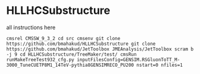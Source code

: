 # HLLHCSubstructure
all instructions here

`
cmsrel CMSSW_9_3_2
cd src
cmsenv
git clone https://github.com/bmahakud/HLLHCSubstructure
git clone https://github.com/bmahakud/JetToolbox JMEAnalysis/JetToolbox
scram b -j 9
cd HLLHCSubstructure/TreeMaker/test/
cmsRun runMakeTreeTest932_cfg.py inputFilesConfig=GENSIM.RSGluonToTT_M-3000_TuneCUETP8M1_14TeV-pythia8GENSIMRECO_PU200 nstart=0 nfiles=1
`

